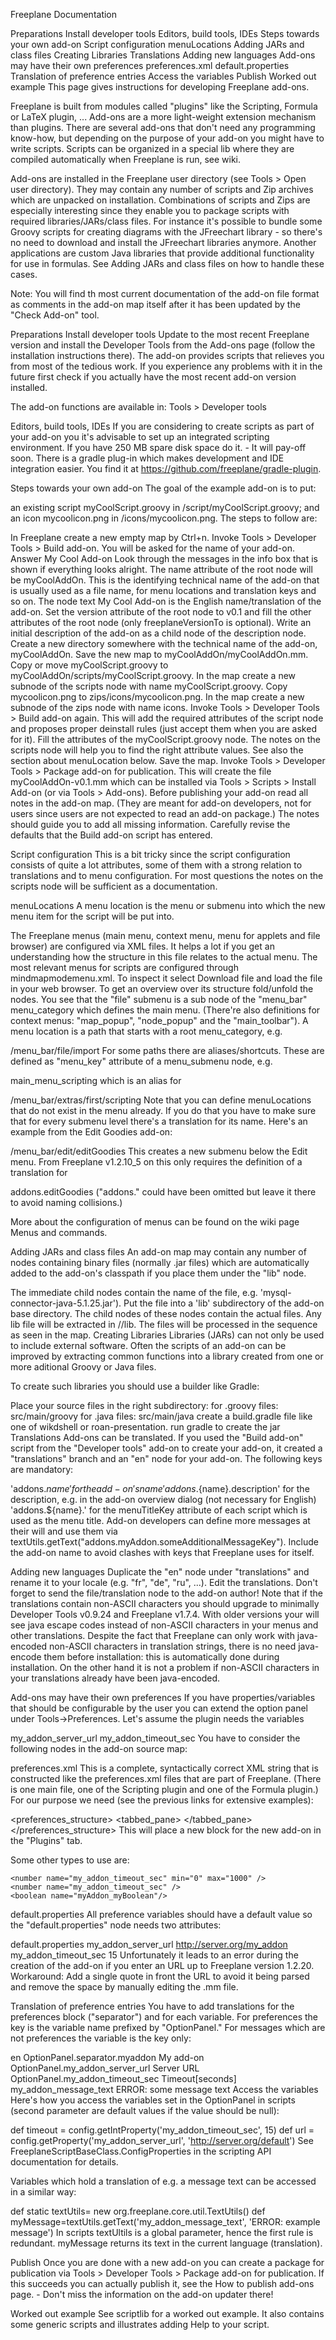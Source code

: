 Freeplane Documentation

Preparations
Install developer tools
Editors, build tools, IDEs
Steps towards your own add-on
Script configuration
menuLocations
Adding JARs and class files
Creating Libraries
Translations
Adding new languages
Add-ons may have their own preferences
preferences.xml
default.properties
Translation of preference entries
Access the variables
Publish
Worked out example
This page gives instructions for developing Freeplane add-ons.

Freeplane is built from modules called "plugins" like the Scripting, Formula or LaTeX plugin, ... Add-ons are a more light-weight extension mechanism than plugins. There are several add-ons that don't need any programming know-how, but depending on the purpose of your add-on you might have to write scripts. Scripts can be organized in a special lib where they are compiled automatically when Freeplane is run, see wiki.

Add-ons are installed in the Freeplane user directory (see Tools > Open user directory). They may contain any number of scripts and Zip archives which are unpacked on installation. Combinations of scripts and Zips are especially interesting since they enable you to package scripts with required libraries/JARs/class files. For instance it's possible to bundle some Groovy scripts for creating diagrams with the JFreechart library - so there's no need to download and install the JFreechart libraries anymore. Another applications are custom Java libraries that provide additional functionality for use in formulas. See Adding JARs and class files on how to handle these cases.

Note: You will find th most current documentation of the add-on file format as comments in the add-on map itself after it has been updated by the "Check Add-on" tool.

Preparations
Install developer tools
Update to the most recent Freeplane version and install the Developer Tools from the Add-ons page (follow the installation instructions there). The add-on provides scripts that relieves you from most of the tedious work. If you experience any problems with it in the future first check if you actually have the most recent add-on version installed.

The add-on functions are available in: Tools > Developer tools

Editors, build tools, IDEs
If you are considering to create scripts as part of your add-on you it's advisable to set up an integrated scripting environment. If you have 250 MB spare disk space do it. - It will pay-off soon. There is a gradle plug-in which makes development and IDE integration easier. You find it at https://github.com/freeplane/gradle-plugin.

Steps towards your own add-on
The goal of the example add-on is to put:

an existing script myCoolScript.groovy in /script/myCoolScript.groovy; and
an icon mycoolicon.png in /icons/mycoolicon.png.
The steps to follow are:

In Freeplane create a new empty map by Ctrl+n.
Invoke Tools > Developer Tools > Build add-on. You will be asked for the name of your add-on. Answer My Cool Add-on
Look through the messages in the info box that is shown if everything looks alright. The name attribute of the root node will be myCoolAddOn. This is the identifying technical name of the add-on that is usually used as a file name, for menu locations and translation keys and so on. The node text My Cool Add-on is the English name/translation of the add-on.
Set the version attribute of the root node to v0.1 and fill the other attributes of the root node (only freeplaneVersionTo is optional).
Write an initial description of the add-on as a child node of the description node.
Create a new directory somewhere with the technical name of the add-on, myCoolAddOn.
Save the new map to myCoolAddOn/myCoolAddOn.mm.
Copy or move myCoolScript.groovy to myCoolAddOn/scripts/myCoolScript.groovy.
In the map create a new subnode of the scripts node with name myCoolScript.groovy.
Copy mycoolicon.png to zips/icons/mycoolicon.png.
In the map create a new subnode of the zips node with name icons.
Invoke Tools > Developer Tools > Build add-on again. This will add the required attributes of the script node and proposes proper deinstall rules (just accept them when you are asked for it).
Fill the attributes of the myCoolScript.groovy node. The notes on the scripts node will help you to find the right attribute values. See also the section about menuLocation below.
Save the map.
Invoke Tools > Developer Tools > Package add-on for publication. This will create the file myCoolAddOn-v0.1.mm which can be installed via Tools > Scripts > Install Add-on (or via Tools > Add-ons).
Before publishing your add-on read all notes in the add-on map. (They are meant for add-on developers, not for users since users are not expected to read an add-on package.) The notes should guide you to add all missing information. Carefully revise the defaults that the Build add-on script has entered.

Script configuration
This is a bit tricky since the script configuration consists of quite a lot attributes, some of them with a strong relation to translations and to menu configuration. For most questions the notes on the scripts node will be sufficient as a documentation.

menuLocations
A menu location is the menu or submenu into which the new menu item for the script will be put into.

The Freeplane menus (main menu, context menu, menu for applets and file browser) are configured via XML files. It helps a lot if you get an understanding how the structure in this file relates to the actual menu. The most relevant menus for scripts are configured through mindmapmodemenu.xml. To inspect it select Download file and load the file in your web browser. To get an overview over its structure fold/unfold the nodes. You see that the "file" submenu is a sub node of the "menu_bar" menu_category which defines the main menu. (There're also definitions for context menus: "map_popup", "node_popup" and the "main_toolbar"). A menu location is a path that starts with a root menu_category, e.g.

/menu_bar/file/import
For some paths there are aliases/shortcuts. These are defined as "menu_key" attribute of a menu_submenu node, e.g.

main_menu_scripting
which is an alias for

/menu_bar/extras/first/scripting
Note that you can define menuLocations that do not exist in the menu already. If you do that you have to make sure that for every submenu level there's a translation for its name. Here's an example from the Edit Goodies add-on:

/menu_bar/edit/editGoodies
This creates a new submenu below the Edit menu. From Freeplane v1.2.10_5 on this only requires the definition of a translation for

addons.editGoodies
("addons." could have been omitted but leave it there to avoid naming collisions.)

More about the configuration of menus can be found on the wiki page Menus and commands.

Adding JARs and class files
An add-on map may contain any number of nodes containing binary files (normally .jar files) which are automatically added to the add-on's classpath if you place them under the "lib" node.

The immediate child nodes contain the name of the file, e.g. 'mysql-connector-java-5.1.25.jar'). Put the file into a 'lib' subdirectory of the add-on base directory.
The child nodes of these nodes contain the actual files.
Any lib file will be extracted in //lib.
The files will be processed in the sequence as seen in the map.
Creating Libraries
Libraries (JARs) can not only be used to include external software. Often the scripts of an add-on can be improved by extracting common functions into a library created from one or more aditional Groovy or Java files.

To create such libraries you should use a builder like Gradle:

Place your source files in the right subdirectory:
for .groovy files: src/main/groovy
for .java files: src/main/java
create a build.gradle file like one of wikdshell or roan-presentation.
run gradle to create the jar
Translations
Add-ons can be translated. If you used the "Build add-on" script from the "Developer tools" add-on to create your add-on, it created a "translations" branch and an "en" node for your add-on. The following keys are mandatory:

'addons.${name}' for the add-on's name
'addons.${name}.description' for the description, e.g. in the add-on overview dialog (not necessary for English)
'addons.${name}.' for the menuTitleKey attribute of each script which is used as the menu title.
Add-on developers can define more messages at their will and use them via textUtils.getText("addons.myAddon.someAdditionalMessageKey"). Include the add-on name to avoid clashes with keys that Freeplane uses for itself.

Adding new languages
Duplicate the "en" node under "translations" and rename it to your locale (e.g. "fr", "de", "ru", ...).
Edit the translations.
Don't forget to send the file/translation node to the add-on author!
Note that if the translations contain non-ASCII characters you should upgrade to minimally Developer Tools v0.9.24 and Freeplane v1.7.4. With older versions your will see java escape codes instead of non-ASCII characters in your menus and other translations. Despite the fact that Freeplane can only work with java-encoded non-ASCII characters in translation strings, there is no need java-encode them before installation: this is automatically done during installation. On the other hand it is not a problem if non-ASCII characters in your translations already have been java-encoded.

Add-ons may have their own preferences
If you have properties/variables that should be configurable by the user you can extend the option panel under Tools->Preferences. Let's assume the plugin needs the variables

my_addon_server_url
my_addon_timeout_sec
You have to consider the following nodes in the add-on source map:

preferences.xml
This is a complete, syntactically correct XML string that is constructed like the preferences.xml files that are part of Freeplane. (There is one main file, one of the Scripting plugin and one of the Formula plugin.) For our purpose we need (see the previous links for extensive examples):

<?xml version="1.0" encoding="UTF-8"?>
<preferences_structure>
<tabbed_pane>
<tab name="plugins">
<separator name="myaddon">
<string name="my_addon_server_url" />
<number name="my_addon_timeout_sec" min="0" />
</separator>
</tab>
</tabbed_pane>
</preferences_structure>
This will place a new block for the new add-on in the "Plugins" tab.

Some other types to use are:

    <number name="my_addon_timeout_sec" min="0" max="1000" />
    <number name="my_addon_timeout_sec" />
    <boolean name="myAddon_myBoolean"/>
default.properties
All preference variables should have a default value so the "default.properties" node needs two attributes:

default.properties
my_addon_server_url	http://server.org/my_addon
my_addon_timeout_sec	15
Unfortunately it leads to an error during the creation of the add-on if you enter an URL up to Freeplane version 1.2.20. Workaround: Add a single quote in front the URL to avoid it being parsed and remove the space by manually editing the .mm file.

Translation of preference entries
You have to add translations for the preferences block ("separator") and for each variable. For preferences the key is the variable name prefixed by "OptionPanel." For messages which are not preferences the variable is the key only:

en
OptionPanel.separator.myaddon	My add-on
OptionPanel.my_addon_server_url	Server URL
OptionPanel.my_addon_timeout_sec	Timeout[seconds]
my_addon_message_text	ERROR: some message text
Access the variables
Here's how you access the variables set in the OptionPanel in scripts (second parameter are default values if the value should be null):

def timeout = config.getIntProperty('my_addon_timeout_sec', 15)
def url = config.getProperty('my_addon_server_url', 'http://server.org/default')
See FreeplaneScriptBaseClass.ConfigProperties in the scripting API documentation for details.

Variables which hold a translation of e.g. a message text can be accessed in a similar way:

def static textUtils= new org.freeplane.core.util.TextUtils()
def myMessage=textUtils.getText('my_addon_message_text', 'ERROR: example message')
In scripts textUltils is a global parameter, hence the first rule is redundant. myMessage returns its text in the current language (translation).

Publish
Once you are done with a new add-on you can create a package for publication via Tools > Developer Tools > Package add-on for publication. If this succeeds you can actually publish it, see the How to publish add-ons page. - Don't miss the information on the add-on updater there!

Worked out example
See scriptlib for a worked out example. It also contains some generic scripts and illustrates adding Help to your script.
